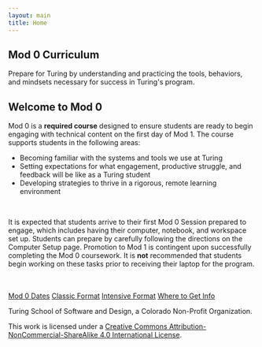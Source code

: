 ```yaml
---
layout: main
title: Home
---
```


<section class="splash">
  <div class="splash-text">
    <h1>Mod 0 Curriculum</h1>
    <p>Prepare for Turing by understanding and practicing the tools, behaviors, and mindsets necessary for success in Turing's program.</p>
  </div>
</section>
<section class="tri-color-border">
  <div class="s-bg-yellow-500"></div>
  <div class="s-bg-red-500"></div>
  <div class="s-bg-cyan-400"></div>
</section>

<section class="main-content">
  <h2>Welcome to Mod 0</h2>
  <p>Mod 0 is a <strong>required course</strong> designed to ensure students are ready to begin engaging with technical content on the first day of Mod 1. The course supports students in the following areas:</p>
  <ul>
    <li>Becoming familiar with the systems and tools we use at Turing</li>
    <li>Setting expectations for what engagement, productive struggle, and feedback will be like as a Turing student</li>
    <li>Developing strategies to thrive in a rigorous, remote learning environment</li>
  </ul>
  <br>
  <p>It is expected that students arrive to their first Mod 0 Session prepared to engage, which includes having their computer, notebook, and workspace set up. Students can prepare by carefully following the directions on the Computer Setup page. Promotion to Mod 1 is contingent upon successfully completing the Mod 0 coursework. It is <strong>not</strong> recommended that students begin working on these tasks prior to receiving their laptop for the program. </p>
  <br>
  <br>
  <a class="s-button" href="/dates">Mod 0 Dates</a>
  <a class="s-button" href="/pt">Classic Format</a>
  <a class="s-button" href="/ft">Intensive Format</a>
  <a class="s-button" href="/info">Where to Get Info</a>
</section>

<footer class="s-footer">
 <div class="s-footer-content">
   <p class="s-text-white">Turing School of Software and Design, a Colorado Non-Profit Organization.</p>
   <p>This work is licensed under a <a href="https://creativecommons.org/licenses/by-nc-sa/4.0/">Creative Commons Attribution-NonCommercial-ShareAlike 4.0 International License</a>.</p>
 </div>
</footer>